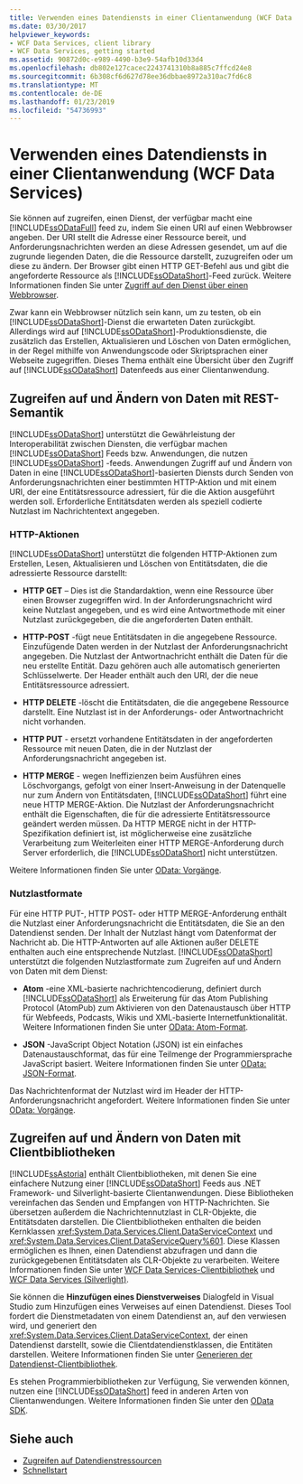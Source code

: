 ```yaml
---
title: Verwenden eines Datendiensts in einer Clientanwendung (WCF Data Services)
ms.date: 03/30/2017
helpviewer_keywords:
- WCF Data Services, client library
- WCF Data Services, getting started
ms.assetid: 90872d0c-e989-4490-b3e9-54afb10d33d4
ms.openlocfilehash: db802e127cacec2243741310b8a885c7ffcd24e8
ms.sourcegitcommit: 6b308cf6d627d78ee36dbbae8972a310ac7fd6c8
ms.translationtype: MT
ms.contentlocale: de-DE
ms.lasthandoff: 01/23/2019
ms.locfileid: "54736993"
---
```

# <a name="using-a-data-service-in-a-client-application-wcf-data-services"></a>Verwenden eines Datendiensts in einer Clientanwendung (WCF Data Services)
Sie können auf zugreifen, einen Dienst, der verfügbar macht eine [!INCLUDE[ssODataFull](../../../../includes/ssodatafull-md.md)] feed zu, indem Sie einen URI auf einen Webbrowser angeben. Der URI stellt die Adresse einer Ressource bereit, und Anforderungsnachrichten werden an diese Adressen gesendet, um auf die zugrunde liegenden Daten, die die Ressource darstellt, zuzugreifen oder um diese zu ändern. Der Browser gibt einen HTTP GET-Befehl aus und gibt die angeforderte Ressource als [!INCLUDE[ssODataShort](../../../../includes/ssodatashort-md.md)]-Feed zurück. Weitere Informationen finden Sie unter [Zugriff auf den Dienst über einen Webbrowser](../../../../docs/framework/data/wcf/accessing-the-service-from-a-web-browser-wcf-data-services-quickstart.md).  
  
 Zwar kann ein Webbrowser nützlich sein kann, um zu testen, ob ein [!INCLUDE[ssODataShort](../../../../includes/ssodatashort-md.md)]-Dienst die erwarteten Daten zurückgibt. Allerdings wird auf [!INCLUDE[ssODataShort](../../../../includes/ssodatashort-md.md)]-Produktionsdienste, die zusätzlich das Erstellen, Aktualisieren und Löschen von Daten ermöglichen, in der Regel mithilfe von Anwendungscode oder Skriptsprachen einer Webseite zugegriffen. Dieses Thema enthält eine Übersicht über den Zugriff auf [!INCLUDE[ssODataShort](../../../../includes/ssodatashort-md.md)] Datenfeeds aus einer Clientanwendung.  
  
## <a name="accessing-and-changing-data-using-rest-semantics"></a>Zugreifen auf und Ändern von Daten mit REST-Semantik  
 [!INCLUDE[ssODataShort](../../../../includes/ssodatashort-md.md)] unterstützt die Gewährleistung der Interoperabilität zwischen Diensten, die verfügbar machen [!INCLUDE[ssODataShort](../../../../includes/ssodatashort-md.md)] Feeds bzw. Anwendungen, die nutzen [!INCLUDE[ssODataShort](../../../../includes/ssodatashort-md.md)] -feeds. Anwendungen Zugriff auf und Ändern von Daten in eine [!INCLUDE[ssODataShort](../../../../includes/ssodatashort-md.md)]-basierten Diensts durch Senden von Anforderungsnachrichten einer bestimmten HTTP-Aktion und mit einem URI, der eine Entitätsressource adressiert, für die die Aktion ausgeführt werden soll. Erforderliche Entitätsdaten werden als speziell codierte Nutzlast im Nachrichtentext angegeben.  
  
### <a name="http-actions"></a>HTTP-Aktionen  
 [!INCLUDE[ssODataShort](../../../../includes/ssodatashort-md.md)] unterstützt die folgenden HTTP-Aktionen zum Erstellen, Lesen, Aktualisieren und Löschen von Entitätsdaten, die die adressierte Ressource darstellt:  
  
-   **HTTP GET** – Dies ist die Standardaktion, wenn eine Ressource über einen Browser zugegriffen wird. In der Anforderungsnachricht wird keine Nutzlast angegeben, und es wird eine Antwortmethode mit einer Nutzlast zurückgegeben, die die angeforderten Daten enthält.  
  
-   **HTTP-POST** -fügt neue Entitätsdaten in die angegebene Ressource. Einzufügende Daten werden in der Nutzlast der Anforderungsnachricht angegeben. Die Nutzlast der Antwortnachricht enthält die Daten für die neu erstellte Entität. Dazu gehören auch alle automatisch generierten Schlüsselwerte. Der Header enthält auch den URI, der die neue Entitätsressource adressiert.  
  
-   **HTTP DELETE** -löscht die Entitätsdaten, die die angegebene Ressource darstellt. Eine Nutzlast ist in der Anforderungs- oder Antwortnachricht nicht vorhanden.  
  
-   **HTTP PUT** - ersetzt vorhandene Entitätsdaten in der angeforderten Ressource mit neuen Daten, die in der Nutzlast der Anforderungsnachricht angegeben ist.  
  
-   **HTTP MERGE** - wegen Ineffizienzen beim Ausführen eines Löschvorgangs, gefolgt von einer Insert-Anweisung in der Datenquelle nur zum Ändern von Entitätsdaten, [!INCLUDE[ssODataShort](../../../../includes/ssodatashort-md.md)] führt eine neue HTTP MERGE-Aktion. Die Nutzlast der Anforderungsnachricht enthält die Eigenschaften, die für die adressierte Entitätsressource geändert werden müssen. Da HTTP MERGE nicht in der HTTP-Spezifikation definiert ist, ist möglicherweise eine zusätzliche Verarbeitung zum Weiterleiten einer HTTP MERGE-Anforderung durch Server erforderlich, die [!INCLUDE[ssODataShort](../../../../includes/ssodatashort-md.md)] nicht unterstützen.  
  
 Weitere Informationen finden Sie unter [OData: Vorgänge](https://go.microsoft.com/fwlink/?LinkId=185792).  
  
### <a name="payload-formats"></a>Nutzlastformate  
 Für eine HTTP PUT-, HTTP POST- oder HTTP MERGE-Anforderung enthält die Nutzlast einer Anforderungsnachricht die Entitätsdaten, die Sie an den Datendienst senden. Der Inhalt der Nutzlast hängt vom Datenformat der Nachricht ab. Die HTTP-Antworten auf alle Aktionen außer DELETE enthalten auch eine entsprechende Nutzlast. [!INCLUDE[ssODataShort](../../../../includes/ssodatashort-md.md)] unterstützt die folgenden Nutzlastformate zum Zugreifen auf und Ändern von Daten mit dem Dienst:  
  
-   **Atom** -eine XML-basierte nachrichtencodierung, definiert durch [!INCLUDE[ssODataShort](../../../../includes/ssodatashort-md.md)] als Erweiterung für das Atom Publishing Protocol (AtomPub) zum Aktivieren von den Datenaustausch über HTTP für Webfeeds, Podcasts, Wikis und XML-basierte Internetfunktionalität. Weitere Informationen finden Sie unter [OData: Atom-Format](https://go.microsoft.com/fwlink/?LinkId=185794).  
  
-   **JSON** -JavaScript Object Notation (JSON) ist ein einfaches Datenaustauschformat, das für eine Teilmenge der Programmiersprache JavaScript basiert. Weitere Informationen finden Sie unter [OData: JSON-Format](https://go.microsoft.com/fwlink/?LinkId=185795).  
  
 Das Nachrichtenformat der Nutzlast wird im Header der HTTP-Anforderungsnachricht angefordert. Weitere Informationen finden Sie unter [OData: Vorgänge](https://go.microsoft.com/fwlink/?LinkID=185792).  
  
## <a name="accessing-and-changing-data-using-client-libraries"></a>Zugreifen auf und Ändern von Daten mit Clientbibliotheken  
 [!INCLUDE[ssAstoria](../../../../includes/ssastoria-md.md)] enthält Clientbibliotheken, mit denen Sie eine einfachere Nutzung einer [!INCLUDE[ssODataShort](../../../../includes/ssodatashort-md.md)] Feeds aus .NET Framework- und Silverlight-basierte Clientanwendungen. Diese Bibliotheken vereinfachen das Senden und Empfangen von HTTP-Nachrichten. Sie übersetzen außerdem die Nachrichtennutzlast in CLR-Objekte, die Entitätsdaten darstellen. Die Clientbibliotheken enthalten die beiden Kernklassen <xref:System.Data.Services.Client.DataServiceContext> und <xref:System.Data.Services.Client.DataServiceQuery%601>. Diese Klassen ermöglichen es Ihnen, einen Datendienst abzufragen und dann die zurückgegebenen Entitätsdaten als CLR-Objekte zu verarbeiten. Weitere Informationen finden Sie unter [WCF Data Services-Clientbibliothek](../../../../docs/framework/data/wcf/wcf-data-services-client-library.md) und [WCF Data Services (Silverlight)](https://msdn.microsoft.com/library/c0cd9f4b-1372-48e4-9935-c8421239da30).  
  
 Sie können die **Hinzufügen eines Dienstverweises** Dialogfeld in Visual Studio zum Hinzufügen eines Verweises auf einen Datendienst. Dieses Tool fordert die Dienstmetadaten von einem Datendienst an, auf den verwiesen wird, und generiert den <xref:System.Data.Services.Client.DataServiceContext>, der einen Datendienst darstellt, sowie die Clientdatendienstklassen, die Entitäten darstellen. Weitere Informationen finden Sie unter [Generieren der Datendienst-Clientbibliothek](../../../../docs/framework/data/wcf/generating-the-data-service-client-library-wcf-data-services.md).  
  
 Es stehen Programmierbibliotheken zur Verfügung, Sie verwenden können, nutzen eine [!INCLUDE[ssODataShort](../../../../includes/ssodatashort-md.md)] feed in anderen Arten von Clientanwendungen. Weitere Informationen finden Sie unter den [OData SDK](https://go.microsoft.com/fwlink/?LinkId=185796).  
  
## <a name="see-also"></a>Siehe auch
- [Zugreifen auf Datendienstressourcen](../../../../docs/framework/data/wcf/accessing-data-service-resources-wcf-data-services.md)
- [Schnellstart](../../../../docs/framework/data/wcf/quickstart-wcf-data-services.md)
